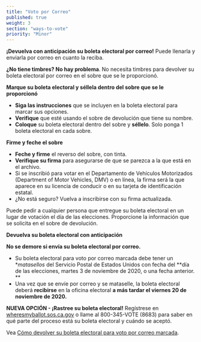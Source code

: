 ```yaml
---
title: "Voto por Correo"
published: true
weight: 3
section: "ways-to-vote"
priority: "Minor"
---
```


**¡Devuelva con anticipación su boleta electoral por correo!** Puede llenarla y enviarla por correo en cuanto la reciba. 

**¿No tiene timbres? No hay problema**. No necesita timbres para devolver su boleta electoral por correo en el sobre que se le proporcionó.

**Marque su boleta electoral y séllela dentro del sobre que se le proporcionó**
- **Siga las instrucciones** que se incluyen en la boleta electoral para marcar sus opciones.
- **Verifique** que esté usando el sobre de devolución que tiene su nombre.
- **Coloque** su boleta electoral dentro del sobre y **séllelo**. Solo ponga 1 boleta electoral en cada sobre.

**Firme y feche el sobre**
- **Feche y firme** el reverso del sobre, con tinta.
- **Verifique su firma** para asegurarse de que se parezca a la que está en el archivo.
 - Si se inscribió para votar en el Departamento de Vehículos Motorizados (Department of Motor Vehicles, DMV) o en línea, la firma será la que aparece en su licencia de conducir o en su tarjeta de identificación estatal.
 - ¿No está seguro? Vuelva a inscribirse con su firma actualizada. 

Puede pedir a cualquier persona que entregue su boleta electoral en un lugar de votación el día de las elecciones. Proporcione la información que se solicita en el sobre de devolución. 

**Devuelva su boleta electoral con anticipación**

**No se demore si envía su boleta electoral por correo.**  
- Su boleta electoral para voto por correo marcada debe tener un **matasellos* del Servicio Postal de Estados Unidos con fecha del **día de las elecciones, martes 3 de noviembre de 2020, o una fecha anterior. **
- Una vez que se envíe por correo y se mataselle, la boleta electoral deberá **recibirse** en la oficina electoral **a más tardar el viernes 20 de noviembre de 2020.**

**NUEVA OPCIÓN - ¡Rastree su boleta electoral!** Regístrese en [wheresmyballot.sos.ca.gov](https://california.ballottrax.net/voter/) o llame al 800-345-VOTE (8683) para saber en qué parte del proceso está su boleta electoral y cuándo se aceptó. 

Vea [Cómo devolver su boleta electoral para voto por correo marcada](https://www.google.com/url?q=https://www.youtube.com/watch?v%3DhFH3YZrhBag%26feature%3Dyoutu.be&sa=D&ust=1576113195433000&usg=AFQjCNGr5kb0Ft2GLwC551ertzTHTcQlHg). 
